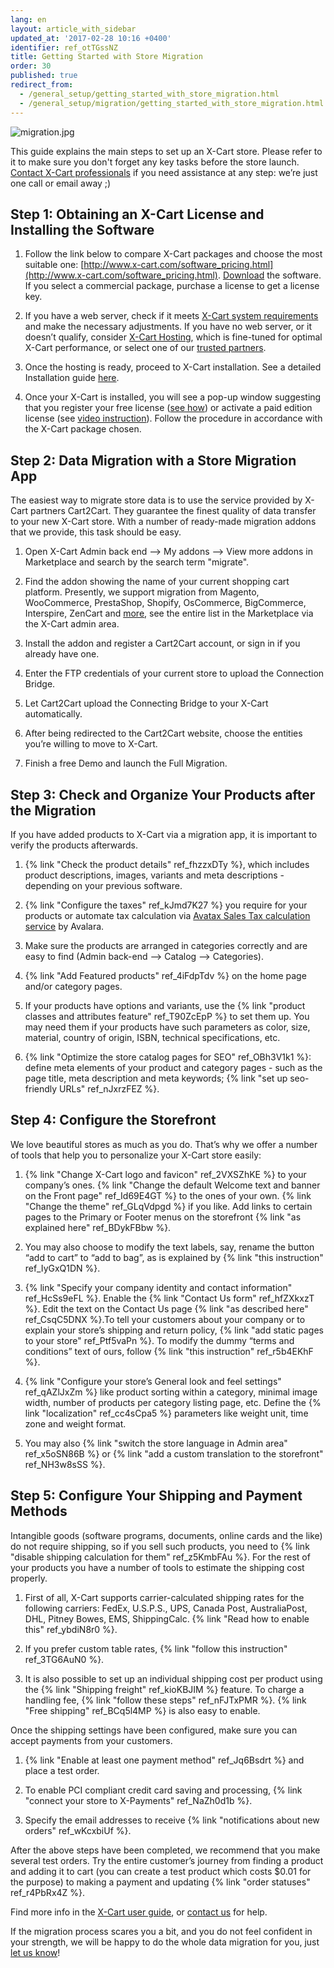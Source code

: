 ```yaml
---
lang: en
layout: article_with_sidebar
updated_at: '2017-02-28 10:16 +0400'
identifier: ref_otTGssNZ
title: Getting Started with Store Migration
order: 30
published: true
redirect_from:
  - /general_setup/getting_started_with_store_migration.html
  - /general_setup/migration/getting_started_with_store_migration.html
---
```

![migration.jpg]({{site.baseurl}}/attachments/ref_otTGssNZ/migration.jpg)

This guide explains the main steps to set up an X-Cart store. Please refer to it to make sure you don't forget any key tasks before the store launch. [Contact X-Cart professionals](https://www.x-cart.com/contact-us.html) if you need assistance at any step: we’re just one call or email away ;)


## Step 1: Obtaining an X-Cart License and Installing the Software

1.  Follow the link below to compare X-Cart packages and choose the most suitable one: [http://www.x-cart.com/software_pricing.html](http://www.x-cart.com/software_pricing.html). [Download](https://www.x-cart.com/download.html) the software. If you select a commercial package, purchase a license to get a license key. 

2.  If you have a web server, check if it meets [X-Cart system requirements](http://kb.x-cart.com/en/general_setup/installation_guide.html#server-requirements) and make the necessary adjustments. If you have no web server, or it doesn’t qualify, consider [X-Cart Hosting](http://www.x-cart.com/hosting.html), which is fine-tuned for optimal X-Cart performance, or select one of our [trusted partners](http://partners.x-cart.com/hosting-companies).

3.   Once the hosting is ready, proceed to X-Cart installation. See a detailed Installation guide [here](http://kb.x-cart.com/en/general_setup/installation_guide.html#installation-process).

4.   Once your X-Cart is installed, you will see a pop-up window suggesting that you register your free license ([see how](https://www.youtube.com/watch?v=MEncqXpJ8qc)) or activate a paid edition license (see [video instruction](https://www.youtube.com/watch?v=mmedPCQ91yA)). Follow the procedure in accordance with the X-Cart package chosen.


## Step 2: Data Migration with a Store Migration App

The easiest way to migrate store data is to use the service provided by X-Cart partners Cart2Cart. They guarantee the finest quality of data transfer to your new X-Cart store. With a number of ready-made migration addons that we provide, this task should be easy.

1.   Open X-Cart Admin back end –> My addons –> View more addons in Marketplace and search by the search term "migrate". 

2.   Find the addon showing the name of your current shopping cart platform. Presently, we support migration from Magento, WooCommerce, PrestaShop, Shopify, OsCommerce, BigCommerce, Interspire, ZenCart and [more](http://www.x-cart.com/extensions/addons?price=All&price=All&keys=Migrate&sort_by=created&sort_by=created&sort_order=DESC&sort_order=DESC), see the entire list in the Marketplace via the X-Cart admin area. 

3.   Install the addon and register a Cart2Cart account, or sign in if you already have one.

4.   Enter the FTP credentials of your current store to upload the Connection Bridge.

5.   Let Cart2Cart upload the Connecting Bridge to your X-Cart automatically.

6.   After being redirected to the Cart2Cart website, choose the entities you’re willing to move to X-Cart.

7.   Finish a free Demo and launch the Full Migration.


## Step 3: Check and Organize Your Products after the Migration

If you have added products to X-Cart via a migration app, it is important to verify the products afterwards.

1.   {% link "Check the product details" ref_fhzzxDTy %}, which includes product descriptions, images, variants and meta descriptions - depending on your previous software.

2.   {% link "Configure the taxes" ref_kJmd7K27 %} you require for your products or automate tax calculation via [Avatax Sales Tax calculation service](http://www.x-cart.com/extensions/addons/avatax-sales-tax-automation.html) by Avalara.

3.   Make sure the products are arranged in categories correctly and are easy to find (Admin back-end –> Catalog –> Categories).

4.   {% link "Add Featured products" ref_4iFdpTdv %} on the home page and/or category pages.

5.   If your products have options and variants, use the {% link "product classes and attributes feature" ref_T90ZcEpP %} to set them up. You may need them if your products have such parameters as color, size, material, country of origin, ISBN, technical specifications, etc.

6.   {% link "Optimize the store catalog pages for SEO" ref_OBh3V1k1 %}: define meta elements of your product and category pages - such as the page title, meta description and meta keywords; {% link "set up seo-friendly URLs" ref_nJxrzFEZ %}.


## Step 4: Configure the Storefront

We love beautiful stores as much as you do. That’s why we offer a number of tools that help you to personalize your X-Cart store easily:

1.   {% link "Change X-Cart logo and favicon" ref_2VXSZhKE %} to your company’s ones. {% link "Change the default Welcome text and banner on the Front page" ref_Id69E4GT %} to the ones of your own. {% link "Change the theme" ref_GLqVdpgd %} if you like.  Add links to certain pages to the Primary or Footer menus on the storefront {% link "as explained here" ref_BDykFBbw %}.

2.   You may also choose to modify the text labels, say, rename the button “add to cart” to “add to bag”, as is explained by {% link "this instruction" ref_IyGxQ1DN %}. 

3.   {% link "Specify your company identity and contact information" ref_HcSs9eFL %}. Enable the {% link "Contact Us form" ref_hfZXkxzT %}. Edit the text on the Contact Us page {% link "as described here" ref_CsqC5DNX %}.To tell your customers about your company or to explain your store’s shipping and return policy, {% link "add static pages to your store" ref_Ptf5vaPn %}. To modify the dummy  “terms and conditions” text of ours, follow {% link "this instruction" ref_r5b4EKhF %}.

4.   {% link "Configure your store’s General look and feel settings" ref_qAZlJxZm %} like product sorting within a category, minimal image width, number of products per category listing page, etc. Define the {% link "localization" ref_cc4sCpa5 %} parameters like weight unit, time zone and weight format.

5. You may also {% link "switch the store language in Admin area" ref_x5oSN86B %} or {% link "add a custom translation to the storefront" ref_NH3w8sSS %}. 


## Step 5: Configure Your Shipping and Payment Methods

Intangible goods (software programs, documents, online cards and the like) do not require shipping, so if you sell such products, you need to {% link "disable shipping calculation for them" ref_z5KmbFAu %}. For the rest of your products you have a number of tools to estimate the shipping cost properly.

1.   First of all, X-Cart supports carrier-calculated shipping rates for the following carriers: FedEx, U.S.P.S., UPS, Canada Post, AustraliaPost, DHL, Pitney Bowes, EMS, ShippingCalc. {% link "Read how to enable this" ref_ybdiN8r0 %}.

2.   If you prefer custom table rates, {% link "follow this instruction" ref_3TG6AuN0 %}.

3.   It is also possible to set up an individual shipping cost per product using the {% link "Shipping freight" ref_kioKBJIM %} feature. To charge a handling fee, {% link "follow these steps" ref_nFJTxPMR %}. {% link "Free shipping" ref_BCq5l4MP %} is also easy to enable.

Once the shipping settings have been configured, make sure you can accept payments from your customers.

1.   {% link "Enable at least one payment method" ref_Jq6Bsdrt %} and place a test order.

2.   To enable PCI compliant credit card saving and processing, {% link "connect your store to X-Payments" ref_NaZh0d1b %}.

3.   Specify the email addresses to receive {% link "notifications about new orders" ref_wKcxbiUf %}.

After the above steps have been completed, we recommend that you make several test orders. Try the entire customer’s journey from finding a product and adding it to cart (you can create a test product which costs $0.01 for the purpose) to making a payment and updating {% link "order statuses" ref_r4PbRx4Z %}.

Find more info in the [X-Cart user guide](http://kb.x-cart.com/), or [contact us](https://www.x-cart.com/migrate_me.html) for help.

If the migration process scares you a bit, and you do not feel confident in your strength, we will be happy to do the whole data migration for you, just [let us know](https://www.x-cart.com/migrate_me.html)!
